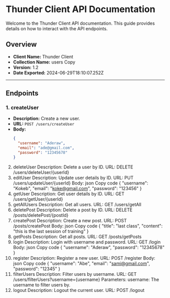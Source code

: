 # Thunder Client API Documentation

Welcome to the Thunder Client API documentation. This guide provides details on how to interact with the API endpoints.

## Overview

- **Client Name:** Thunder Client
- **Collection Name:** users Copy
- **Version:** 1.2
- **Date Exported:** 2024-06-29T18:10:07.252Z

---

## Endpoints

### 1. createUser

- **Description:** Create a new user.
- **URL:** `POST /users/createUser`
- **Body:**
  ```json
  {
    "username": "Aderaw",
    "email": "ade@gmail.com",
    "password": "12345678"
  }
2. deleteUser
Description: Delete a user by ID.
URL: DELETE /users/deleteUser/{userId}
3. editUser
Description: Update user details by ID.
URL: PUT /users/updateUser/{userId}
Body:
json
Copy code
{
  "username": "Kokeb",
  "email": "koke@gmail.com",
  "password": "123456"
}
4. getUser
Description: Get user details by ID.
URL: GET /users/getUser/{userId}
5. getAllUsers
Description: Get all users.
URL: GET /users/getAll
6. deletePost
Description: Delete a post by ID.
URL: DELETE /posts/deletePost/{postId}
7. createPost
Description: Create a new post.
URL: POST /posts/createPost
Body:
json
Copy code
{
  "title": "last class",
  "content": "this is the last session of training"
}
8. getPosts
Description: Get all posts.
URL: GET /posts/getPosts
9. login
Description: Login with username and password.
URL: GET /login
Body:
json
Copy code
{
  "username": "Aderaw",
  "password": "12345678"
}
10. register
Description: Register a new user.
URL: POST /register
Body:
json
Copy code
{
  "username": "Abe",
  "email": "sami@gmail.com",
  "password": "12345"
}
11. filterUsers
Description: Filter users by username.
URL: GET /users/filterUsers?username={username}
Parameters:
username: The username to filter users by.
12. logout
Description: Logout the current user.
URL: POST /logout
